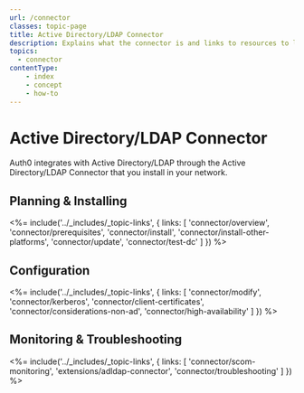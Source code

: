 ```yaml
---
url: /connector
classes: topic-page
title: Active Directory/LDAP Connector
description: Explains what the connector is and links to resources to learn more about it.
topics:
  - connector
contentType: 
    - index
    - concept
    - how-to
---
```

<!-- markdownlint-disable MD041 MD002 -->
<div class="topic-page-header">
  <div data-name="example" class="topic-page-badge"></div>
  <h1>Active Directory/LDAP Connector</h1>
  <p>
    Auth0 integrates with Active Directory/LDAP through the Active Directory/LDAP Connector that you install in your network.
  </p>
</div>

## Planning & Installing

<%= include('../_includes/_topic-links', { links: [
  'connector/overview',
  'connector/prerequisites',
  'connector/install',
  'connector/install-other-platforms',
  'connector/update',
  'connector/test-dc'
] }) %>

## Configuration

<%= include('../_includes/_topic-links', { links: [
  'connector/modify',
  'connector/kerberos',
  'connector/client-certificates',
  'connector/considerations-non-ad',
  'connector/high-availability'
] }) %>

## Monitoring & Troubleshooting

<%= include('../_includes/_topic-links', { links: [
  'connector/scom-monitoring',
  'extensions/adldap-connector',
  'connector/troubleshooting'
] }) %>
